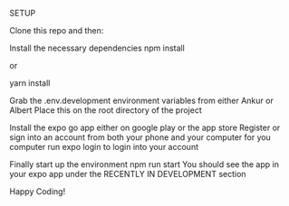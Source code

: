 SETUP

Clone this repo and then:

Install the necessary dependencies
npm install

or

yarn install

Grab the .env.development environment variables from either Ankur or Albert
Place this on the root directory of the project

Install the expo go app either on google play or the app store
Register or sign into an account from both your phone and your computer
for you computer run expo login to login into your account

Finally start up the environment
npm run start
You should see the app in your expo app under the RECENTLY IN DEVELOPMENT section

Happy Coding!